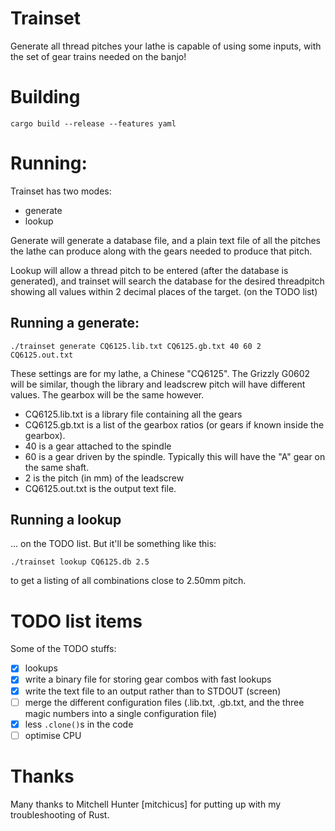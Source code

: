 # Trainset
Generate all thread pitches your lathe is capable of using some inputs, with the set of gear trains needed on the banjo!

# Building
`cargo build --release --features yaml`

# Running:
Trainset has two modes:
  * generate
  * lookup

Generate will generate a database file, and a plain text file of all the pitches the lathe can produce along with the gears needed to produce that pitch.

Lookup will allow a thread pitch to be entered (after the database is generated), and trainset will search the database for the desired threadpitch showing all values within 2 decimal places of the target. (on the TODO list)

## Running a generate:
`./trainset generate CQ6125.lib.txt CQ6125.gb.txt 40 60 2 CQ6125.out.txt`

These settings are for my lathe, a Chinese "CQ6125". The Grizzly G0602 will be similar, though the library and leadscrew pitch will have different values. The gearbox will be the same however.

  * CQ6125.lib.txt is a library file containing all the gears
  * CQ6125.gb.txt is a list of the gearbox ratios (or gears if known inside the gearbox).
  * 40 is a gear attached to the spindle
  * 60 is a gear driven by the spindle. Typically this will have the "A" gear on the same shaft.
  * 2 is the pitch (in mm) of the leadscrew
  * CQ6125.out.txt is the output text file.

## Running a lookup
... on the TODO list. But it'll be something like this:

`./trainset lookup CQ6125.db 2.5`

to get a listing of all combinations close to 2.50mm pitch.

# TODO list items
Some of the TODO stuffs:
- [x] lookups
- [x] write a binary file for storing gear combos with fast lookups
- [x] write the text file to an output rather than to STDOUT (screen)
- [ ] merge the different configuration files (.lib.txt, .gb.txt, and the three magic numbers into a single configuration file)
- [x] less ``.clone()``s in the code
- [ ] optimise CPU

# Thanks
Many thanks to Mitchell Hunter [mitchicus] for putting up with my troubleshooting of Rust.
